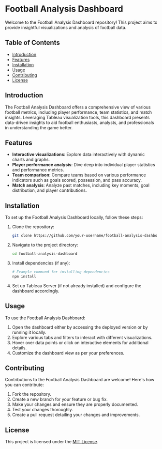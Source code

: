 # Football Analysis Dashboard

Welcome to the Football Analysis Dashboard repository! This project aims to provide insightful visualizations and analysis of football data.

## Table of Contents
- [Introduction](#introduction)
- [Features](#features)
- [Installation](#installation)
- [Usage](#usage)
- [Contributing](#contributing)
- [License](#license)

## Introduction
The Football Analysis Dashboard offers a comprehensive view of various football metrics, including player performance, team statistics, and match insights. Leveraging Tableau visualization tools, this dashboard presents data-driven insights to aid football enthusiasts, analysts, and professionals in understanding the game better.

## Features
- **Interactive visualizations**: Explore data interactively with dynamic charts and graphs.
- **Player performance analysis**: Dive deep into individual player statistics and performance metrics.
- **Team comparison**: Compare teams based on various performance indicators such as goals scored, possession, and pass accuracy.
- **Match analysis**: Analyze past matches, including key moments, goal distribution, and player contributions.

## Installation
To set up the Football Analysis Dashboard locally, follow these steps:
1. Clone the repository:
    ```bash
    git clone https://github.com/your-username/football-analysis-dashboard.git
    ```
2. Navigate to the project directory:
    ```bash
    cd football-analysis-dashboard
    ```
3. Install dependencies (if any):
    ```bash
    # Example command for installing dependencies
    npm install
    ```
4. Set up Tableau Server (if not already installed) and configure the dashboard accordingly.

## Usage
To use the Football Analysis Dashboard:
1. Open the dashboard either by accessing the deployed version or by running it locally.
2. Explore various tabs and filters to interact with different visualizations.
3. Hover over data points or click on interactive elements for additional details.
4. Customize the dashboard view as per your preferences.

## Contributing
Contributions to the Football Analysis Dashboard are welcome! Here's how you can contribute:
1. Fork the repository.
2. Create a new branch for your feature or bug fix.
3. Make your changes and ensure they are properly documented.
4. Test your changes thoroughly.
5. Create a pull request detailing your changes and improvements.

## License
This project is licensed under the [MIT License](LICENSE).
